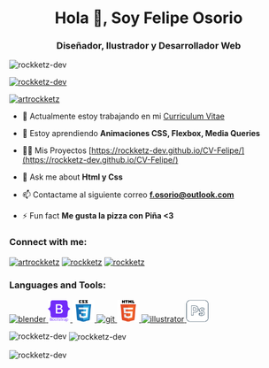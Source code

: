 <h1 align="center">Hola 👋, Soy Felipe Osorio</h1>
<h3 align="center">Diseñador, Ilustrador y Desarrollador Web</h3>

<p align="left"> <img src="https://komarev.com/ghpvc/?username=rockketz-dev&label=Profile%20views&color=0e75b6&style=flat" alt="rockketz-dev" /> </p>

<p align="left"> <a href="https://github.com/ryo-ma/github-profile-trophy"><img src="https://github-profile-trophy.vercel.app/?username=rockketz-dev" alt="rockketz-dev" /></a> </p>

<p align="left"> <a href="https://twitter.com/artrockketz" target="blank"><img src="https://img.shields.io/twitter/follow/artrockketz?logo=twitter&style=for-the-badge" alt="artrockketz" /></a> </p>

- 🔭 Actualmente estoy trabajando en mi [Curriculum Vitae](https://rockketz-dev.github.io/CV-Felipe/)

- 🌱 Estoy aprendiendo **Animaciones CSS, Flexbox, Media Queries**

- 👨‍💻 Mis Proyectos [https://rockketz-dev.github.io/CV-Felipe/](https://rockketz-dev.github.io/CV-Felipe/)

- 💬 Ask me about **Html y Css**

- 📫 Contactame al siguiente correo **f.osorio@outlook.com**

- ⚡ Fun fact **Me gusta la pizza con Piña <3**

<h3 align="left">Connect with me:</h3>
<p align="left">
<a href="https://twitter.com/artrockketz" target="blank"><img align="center" src="https://raw.githubusercontent.com/rahuldkjain/github-profile-readme-generator/master/src/images/icons/Social/twitter.svg" alt="artrockketz" height="30" width="40" /></a>
<a href="https://instagram.com/rockketz" target="blank"><img align="center" src="https://raw.githubusercontent.com/rahuldkjain/github-profile-readme-generator/master/src/images/icons/Social/instagram.svg" alt="rockketz" height="30" width="40" /></a>
<a href="https://www.behance.net/rockketz" target="blank"><img align="center" src="https://raw.githubusercontent.com/rahuldkjain/github-profile-readme-generator/master/src/images/icons/Social/behance.svg" alt="rockketz" height="30" width="40" /></a>
</p>

<h3 align="left">Languages and Tools:</h3>
<p align="left"> <a href="https://www.blender.org/" target="_blank" rel="noreferrer"> <img src="https://download.blender.org/branding/community/blender_community_badge_white.svg" alt="blender" width="40" height="40"/> </a> <a href="https://getbootstrap.com" target="_blank" rel="noreferrer"> <img src="https://raw.githubusercontent.com/devicons/devicon/master/icons/bootstrap/bootstrap-plain-wordmark.svg" alt="bootstrap" width="40" height="40"/> </a> <a href="https://www.w3schools.com/css/" target="_blank" rel="noreferrer"> <img src="https://raw.githubusercontent.com/devicons/devicon/master/icons/css3/css3-original-wordmark.svg" alt="css3" width="40" height="40"/> </a> <a href="https://git-scm.com/" target="_blank" rel="noreferrer"> <img src="https://www.vectorlogo.zone/logos/git-scm/git-scm-icon.svg" alt="git" width="40" height="40"/> </a> <a href="https://www.w3.org/html/" target="_blank" rel="noreferrer"> <img src="https://raw.githubusercontent.com/devicons/devicon/master/icons/html5/html5-original-wordmark.svg" alt="html5" width="40" height="40"/> </a> <a href="https://www.adobe.com/in/products/illustrator.html" target="_blank" rel="noreferrer"> <img src="https://www.vectorlogo.zone/logos/adobe_illustrator/adobe_illustrator-icon.svg" alt="illustrator" width="40" height="40"/> </a> <a href="https://www.photoshop.com/en" target="_blank" rel="noreferrer"> <img src="https://raw.githubusercontent.com/devicons/devicon/master/icons/photoshop/photoshop-line.svg" alt="photoshop" width="40" height="40"/> </a> </p>

<p><img align="left" src="https://github-readme-stats.vercel.app/api/top-langs?username=rockketz-dev&show_icons=true&locale=en&layout=compact" alt="rockketz-dev" /></p>

<p>&nbsp;<img align="center" src="https://github-readme-stats.vercel.app/api?username=rockketz-dev&show_icons=true&locale=en" alt="rockketz-dev" /></p>

<p><img align="center" src="https://github-readme-streak-stats.herokuapp.com/?user=rockketz-dev&" alt="rockketz-dev" /></p>
